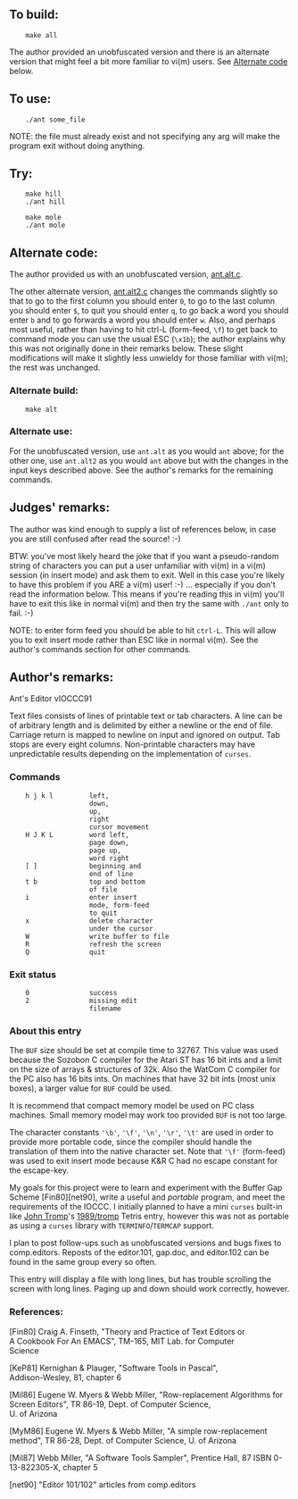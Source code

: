 ## To build:

``` <!---sh-->
    make all
```

The author provided an unobfuscated version and there is an alternate version
that might feel a bit more familiar to vi(m) users. See [Alternate
code](#alternate-code) below.


## To use:

``` <!---sh-->
    ./ant some_file
```

NOTE: the file must already exist and not specifying any arg will make the
program exit without doing anything.


## Try:

``` <!---sh-->
    make hill
    ./ant hill
```

``` <!---sh-->
    make mole
    ./ant mole
```


## Alternate code:

The author provided us with an unobfuscated version,
[ant.alt.c](%%REPO_URL%%/1991/ant/ant.alt.c).

The other alternate version, [ant.alt2.c](%%REPO_URL%%/1991/ant/ant.alt2.c)
changes the commands slightly so that to go to the first column you should enter
`0`, to go to the last column you should enter `$`, to quit you should enter
`q`, to go back a word you should enter `b` and to go forwards a word you should
enter `w`.  Also, and perhaps most useful, rather than having to hit ctrl-L
(form-feed, `\f`) to get back to command mode you can use the usual ESC
(`\x1b`); the author explains why this was not originally done in their remarks
below. These slight modifications will make it slightly less unwieldy for those
familiar with vi(m); the rest was unchanged.


### Alternate build:

``` <!---sh-->
    make alt
```


### Alternate use:

For the unobfuscated version, use `ant.alt` as you would `ant` above; for the
other one, use `ant.alt2` as you would `ant` above but with the changes in the
input keys described above. See the author's remarks for the remaining commands.


## Judges' remarks:

The author was kind enough to supply a list of references below,
in case you are still confused after read the source!  :-)

BTW: you've most likely heard the joke that if you want a pseudo-random string
of characters you can put a user unfamiliar with vi(m) in a vi(m) session (in
insert mode) and ask them to exit. Well in this case you're likely to have this
problem if you ARE a vi(m) user! :-) ... especially if you don't read the
information below. This means if you're reading this in vi(m) you'll have to
exit this like in normal vi(m) and then try the same with `./ant` only to fail. :-)

NOTE: to enter form feed you should be able to hit `ctrl-L`. This will allow you
to exit insert mode rather than ESC like in normal vi(m). See the author's
commands section for other commands.


## Author's remarks:

Ant's Editor vIOCCC91

Text files consists of lines of printable text or tab characters.  A line can be
of arbitrary length and is delimited by either a newline or the end of file.
Carriage return is mapped to newline on input and ignored on output.  Tab stops
are every eight columns.  Non-printable characters may have unpredictable
results depending on the implementation of `curses`.


### Commands

```
    h j k l         left,
                    down,
                    up,
                    right
                    cursor movement
    H J K L         word left,
                    page down,
                    page up,
                    word right
    [ ]             beginning and
                    end of line
    t b             top and bottom
                    of file
    i               enter insert
                    mode, form-feed
                    to quit
    x               delete character
                    under the cursor
    W               write buffer to file
    R               refresh the screen
    Q               quit
```


### Exit status

```
    0               success
    2               missing edit
                    filename
```


### About this entry

The `BUF` size should be set at compile time to 32767.  This value was used
because the Sozobon C compiler for the Atari ST has 16 bit ints and a limit on
the size of arrays & structures of 32k.  Also the WatCom C compiler for the PC
also has 16 bits ints.  On machines that have 32 bit ints (most unix boxes), a
larger value for `BUF` could be used.

It is recommend that compact memory model be used on PC class machines.  Small
memory model may work too provided `BUF` is not too large.

The character constants `'\b'`, `'\f'`, `'\n'`, `'\r'`, `'\t'` are used in order
to provide more portable code, since the compiler should handle the translation
of them into the native character set.  Note that `'\f'` (form-feed) was used to
exit insert mode because K&R C had no escape constant for the escape-key.

My goals for this project were to learn and experiment with the Buffer Gap
Scheme [Fin80][net90], write a useful and *portable* program, and meet the
requirements of the IOCCC.  I initially planned to have a mini `curses` built-in
like [John Tromp](../../authors.html#John_Tromp)'s
[1989/tromp](../../1989/tromp/index.html) Tetris entry,
however this was not as portable as using a `curses` library with
`TERMINFO`/`TERMCAP` support.

I plan to post follow-ups such as unobfuscated versions and bugs fixes to
comp.editors.  Reposts of the editor.101, gap.doc, and editor.102 can be found
in the same group every so often.

This entry will display a file with long lines, but has trouble scrolling the
screen with long lines.  Paging up and down should work correctly, however.


### References:

[Fin80] Craig A. Finseth, "Theory and Practice of Text Editors or<br>
        A Cookbook For An EMACS", TM-165, MIT Lab. for Computer<br>
        Science

[KeP81] Kernighan & Plauger, "Software Tools in Pascal",<br>
        Addison-Wesley, 81, chapter 6

[Mil86] Eugene W. Myers & Webb Miller, "Row-replacement Algorithms
        for Screen Editors", TR 86-19, Dept. of Computer Science,<br>
        U. of Arizona

[MyM86] Eugene W. Myers & Webb Miller, "A simple row-replacement<br>
        method", TR 86-28, Dept. of Computer Science, U. of Arizona

[Mil87] Webb Miller, "A Software Tools Sampler", Prentice Hall, 87
        ISBN 0-13-822305-X, chapter 5

[net90] "Editor 101/102" articles from comp.editors


<!--

    Copyright © 1984-2024 by Landon Curt Noll. All Rights Reserved.

    You are free to share and adapt this file under the terms of this license:

        Creative Commons Attribution-ShareAlike 4.0 International (CC BY-SA 4.0)

    For more information, see:

        https://creativecommons.org/licenses/by-sa/4.0/

-->
